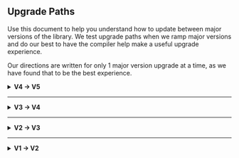 ## Upgrade Paths
Use this document to help you understand how to update between major versions of the library. We test upgrade paths when we ramp major versions and do our best to have the compiler help make a useful upgrade experience.

Our directions are written for only 1 major version upgrade at a time, as we have found that to be the best experience.

<details>
  <summary><b>V4 -> V5</b></summary>

  ## SwiftUI - WorkflowView
  Our approach to a SwiftUI API drastically changed. This new API is much more idiomatic and natural feeling when using SwiftUI. Additionally, it enables a series of new features. Previously, you used `thenProceed(with:)` and `WorkflowLauncher` to launch a workflow in SwiftUI. You now use `WorkflowItem` and `WorkflowView`, respectively. If you need more than 10 `WorkflowItem` in your workflow, use `WorkflowGroup` similar to `Group` for other SwiftUI views.

  ```swift
  // OLD
  WorkflowLauncher(isLaunched: .constant(true)) {
    thenProceed(with: FirstView.self) {
        thenProceed(with: SecondView.self)
    }
  }
  ```

  ```swift
  // NEW
  WorkflowView {
    WorkflowItem(FirstView.self) // This view is shown first
    WorkflowItem(SecondView.self) // After proceeding, this view is shown
  }
  ```

  To transition from the old API, replace your calls to `WorkflowLauncher` with `WorkflowView`. Also note that `startingArgs` has changed to `launchingWith`. So the full signature changes from `WorkflowLauncher(isLaunched: .constant(true), startingArgs: "someArgs")` to `WorkflowView(isLaunched: .constant(true), launchingWith: "someArgs")`.

  `WorkflowView`'s initializer defaults `isLaunched` to `.constant(true)` meaning you can exclude that parameter and just use `WorkflowView(launchingWith: "someArgs")`
</details>

---

<details>
  <summary><b>V3 -> V4</b></summary>

  ## Name Change
  The library changed its name from "Workflow" to "SwiftCurrent". This change was an important step for us, because it helps with SEO and gives people a sense that the library isn't just some generic thing slapped together.

  ### If you're using CocoaPods
  Update your `Podfile` to replace instances of `DynamicWorkflow` with `SwiftCurrent`
  ```ruby
  # pod 'DynamicWorkflow' # OLD
  pod 'SwiftCurrent' # NEW
  ```

  Then update your import statements
  ```swift
  // import Workflow // OLD
  import SwiftCurrent // NEW
  ```

  ### If you're using Swift Package Manager
  Update your URL in Xcode or your `Package.swift` file to the new one, for example:
  ```swift
  .package(url: "https://github.com/wwt/SwiftCurrent.git", .upToNextMajor(from: "4.0.0")),
  ```

  Then update your imports from:
  ```swift
  // import Workflow // OLD
  import SwiftCurrent // NEW

  // import WorkflowUIKit // OLD
  import SwiftCurrent_UIKit // NEW
  ```

</details>

---

<details>
  <summary><b>V2 -> V3</b></summary>

  ### Package Management
  NOTE: We support both SwiftPM and CocoaPods now, pick whichever suits your needs best. The primary difference is that SwiftPM has different `import` statements for `import Workflow` and `import WorkflowUIKit`, CocoaPods just uses `import Workflow`.
  #### **Update Pods**
  1. Update Podfile to:
      ```ruby
      pod 'DynamicWorkflow/UIKit'
      ```
  1. run a `pod install`
  1. Your import statements will change from `import DynamicWorkflow` to `import Workflow`

  ### IF YOU USE STORYBOARDS
  There is now a protocol for those using Storyboards called StoryboardLoadable.  See [the docs](https://wwt.github.io/SwiftCurrent/Protocols/StoryboardLoadable.html) for more info.

  **IMPORTANT**: `StoryboardLoadable` has a minimum requirement of iOS 13. Be a little cautious of the Xcode fix-it here, it'll encourage you to add an `@available` attribute, or it may tell you to implement `_factory` methods. This is not correct, instead if you plan on using `StoryboardLoadable` you should just set your minimum iOS target to 13, otherwise you've gotta hand roll something. The implementation of `StoryboardLoadable` may help with hand rolling if that is what you decide to do.

  ### FlowRepresentable has Changed
  Please review [the FlowRepresentable docs](https://wwt.github.io/SwiftCurrent/Protocols/FlowRepresentable.html) to see the changes made there.
  The static `instance()` method is no longer required, instead a `FlowRepresentable` now has a dedicated initializer, if the `WorkflowInput` has a value you need `init(with args: WorkflowInput)`. If `WorkflowInput` is `Never` you simply need `init()`

  ### UIWorkflowItem has Changed
  If you were using `UIWorkflowItem<I>`, it has changed to `UIWorkflowItem<I, O>` where `I` is your input type and `O` is your output type.  See [the docs](https://wwt.github.io/SwiftCurrent/Classes/UIWorkflowItem.html) for more info.

  ### `shouldLoad` no Longer Takes Arguments
  Update shouldLoad methods as they are no longer mutating, nor do they take in parameters.  If you were doing any initializations during shouldLoad, that initialization should now happen in the initializer.  If you were requiring parameters to be passed into shouldLoad those should now be part of initialization and referenced on the object in shouldLoad.

  ### Type Safety Additions
  We no longer allow empty workflows, so if you instantiated a workflow like this:
  ```swift
  Workflow()
    .thenProceed(with: EnterAddressViewController.self)
  ```
  Then you will need to update it to this:
  ```swift
  Workflow(EnterAddressViewController.self)
  ```
  This change was critical to allowing Type Safety within a Workflow.

  ### The `onFinish` Closure when Launching Workflows has Changed
  They now take an [`AnyWorkflow.PassedArgs`](https://wwt.github.io/SwiftCurrent/Classes/AnyWorkflow/PassedArgs.html) type to help consumers of the library differentiate between no arguments being passed, and nil being passed explicitly. So you go from this:
  ```swift
  // OLD
  let workflow = ...
  launchInto(Workflow(workflow) { [weak self] order in // order is an Any?
    workflow.abandon()
    self?.proceedInWorkflow(order)
  }
  ```
  To this:
  ```swift
  // NEW
  let workflow = ...
  launchInto(Workflow(EnterAddressViewController.self) { [weak self] passedArgs in // passedArgs is an AnyWorkflow.PassedArgs
    workflow.abandon()
    guard case .args(let order as Order) = passedArgs else { return } // type safety!
    self?.proceedInWorkflow(order)
  }
  ```

  ### The way you Test has Changed
  You used to be able to re-assign `proceedInWorkflow` to assert it was called with the args you expected, this has now slightly changed.
  To get the *exact* behavior as before use `_proceedInWorkflow` to re-assign that closure.
  There's also `proceedInWorkflowStorage` which gives you the `AnyWorkflow.PassedArgs` used when `proceedInWorkflow` was called.

  If you were using some of the methods from our WorkflowExampleTests please look at how they're set up now, they're drastically different.
</details>

---

<details>
  <summary><b>V1 -> V2</b></summary>

  ### License Change

  The biggest change here was a license change. We moved from MIT to Apache 2.0. Please assess and make sure you are willing to accept the new license.
</details>
